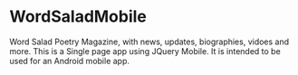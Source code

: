 WordSaladMobile
===============

Word Salad Poetry Magazine, with news, updates, biographies, vidoes and more.  This is a Single page app using JQuery Mobile.  It is 
intended to be used for an Android mobile app.
